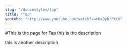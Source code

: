 ```yaml
---
slug: "/dancestyles/tap"
title: "Tap"
youtube: "http://www.youtube.com/watch?v=rUaQyBrPXt8"
---
```


#This is the page for Tap
this is the description

this is another description
